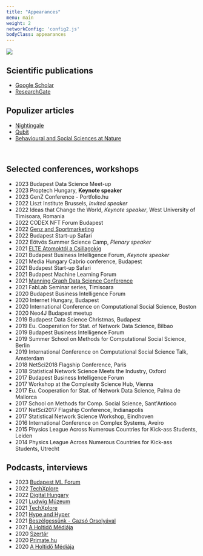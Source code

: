 ```yaml
---
title: "Appearances"
menu: main
weight: 2
networkConfig: 'config2.js'
bodyClass: appearances
---
```



![](talks.png)


## Scientific publications

- [Google Scholar](https://scholar.google.com/citations?hl=en&user=5_ep83MAAAAJ&view_op=list_works&sortby=pubdate)
- [ResearchGate](https://www.researchgate.net/profile/Milan-Janosov-2)
​

## Populizer articles

- [Nightingale](https://nightingaledvs.com/author/milan-janosov/)
- [Qubit](https://qubit.hu/author/janosovm)
- [Behavioural and Social Sciences at Nature](https://socialsciences.nature.com/users/358956-milan-janosov)

​
## Selected conferences, workshops

- 2023 Budapest Data Science Meet-up
- 2023 Proptech Hungary, **Keynote speaker**
- 2023 GenZ Conference - Portfolio.hu
- 2022 Liszt Institute Brussels, *Invited speaker*
- 2022 Ideas that Change the World, *Keynote speaker*, West University of Timisoara, Romania
- 2022 CODEX NFT Forum Budapest
- 2022 [Genz and Sportmarketing](https://sportmarketingtagozat.hu/hirek/unlocking-genz-uj-era-a-sportban-nevvel-szakmai-delutant-szervezett-a-mmsz-sportmarketing-tagozata/)
- 2022 Budapest Start-up Safari
- 2022 Eötvös Summer Science Camp, *Plenary speaker*
- 2021 [ELTE Atomoktól a Csillagokig](https://www.youtube.com/watch?v=LRDWvs8tRMY)
- 2021 Budapest Business Intelligence Forum, *Keynote speaker*
- 2021 Media Hungary Cabrio conference, Budapest
- 2021 Budapest Start-up Safari
- 2021 Budapest Machine Learning Forum
- 2021 [Manning Graph Data Science Conference](https://www.youtube.com/watch?v=tghJ8pPGYW8)
- 2021 FabLab Seminar series, Timisoara
- 2020 Budapest Business Intelligence Forum
- 2020 Internet Hungary, Budapest
- 2020 International Conference on Computational Social Science, Boston
- 2020 Neo4J Budapest meetup
- 2019 Budapest Data Science Christmas, Budapest
- 2019 Eu. Cooperation for Stat. of Network Data Science, Bilbao
- 2019 Budapest Business Intelligence Forum
- 2019 Summer School on Methods for Computational Social Science, Berlin    
- 2019 International Conference on Computational Social Science    Talk, Amsterdam    
- 2018 NetSci2018 Flagship Conference, Paris
- 2018 Statistical Network Science Meets the Industry, Oxford
- 2017 Budapest Business Intelligence Forum
- 2017 Workshop at the Complexity Science Hub, Vienna
- 2017 Eu. Cooperation for Stat. of Network Data Science, Palma de Mallorca
- 2017 School on Methods for Comp. Social Science, Sant'Antioco
- 2017 NetSci2017 Flagship Conference, Indianapolis
- 2017 Statistical Network Science Workshop, Eindhoven
- 2016 International Conference on Complex Systems, Aveiro
- 2015 Physics League Across Numerous Countries for Kick-ass Students, Leiden
- 2014 Physics League Across Numerous Countries for Kick-ass Students, Utrecht
​

## Podcasts​, interviews

- 2023 [Budapest ML Forum](https://budapestml.hu/2023/hu/program/workshop-janosov-milan/)
- 2022 [TechXplore](https://techxplore.com/news/2022-02-scientist-network-witcher.html)
- 2022 [Digital Hungary](https://www.digitalhungary.hu/interjuk/igy-lesz-egy-koncertelmenybol-nemzetkozi-tudomanyos-publikacio-a-halozatok-segitsegevel-akar-a-jovo-sztar-Dj-it-is-megtalalhatjuk/13070/)
- 2021 [Ludwig Múzeum](https://open.spotify.com/episode/0EhJFdOqHQsqoCeNQ4mU71?si=WPJbBW0zRR-0TFcxH5JVgA&dl_branch=1&fbclid=IwAR2xf7QLxvj7dGqqYh8qwnbhIJISzIgy4FYyJkvD1gAJq8Nud7Q7Mr8o6XU)
- 2021 [TechXplore](https://techxplore.com/news/2021-10-analysis-asimov-foundation-art.html)
- 2021 [Hype and Hyper](https://hypeandhyper.com/a-halozattudomany-megjosolhatja-hogy-ki-hal-meg-legkozelebb-a-kedvenc-sorozatodban/)
- 2021 [Beszélgessünk - Gazsó Orsolyával](https://www.youtube.com/watch?v=qcsXfOJzwDo)
- 2021 [A Holtidő Médiája](https://open.spotify.com/episode/4cXKv58Y71F0eTmb6dtjxD)
- 2020 [Szertár](https://open.spotify.com/episode/1XbgobeneJurTFxkW7pdUF?si=eK1HhIn1SWGFkKooyOuVVA&dl_branch=1)
- 2020 [Primate.hu](https://primate.hu/2020/07/29/interju-janosov-milan-halozatkutato/)
- 2020 [A Holtidő Médiája](https://open.spotify.com/episode/2xp05POsTji6T43iecigap?si=1wghuRRDQBy_stEt-6OBkg)
